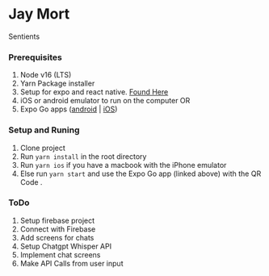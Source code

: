 # Jay Mort
Sentients


### Prerequisites 
1. Node v16 (LTS)
2. Yarn Package installer 
3. Setup for expo and react native. [Found Here](https://reactnative.dev/docs/environment-setup)
4. iOS or android emulator to run on the computer OR 
5. Expo Go apps ([android](https://play.google.com/store/apps/details?id=host.exp.exponent&hl=en_CA&gl=US) | [iOS](https://apps.apple.com/us/app/expo-go/id982107779))


### Setup and Runing 
1. Clone project 
2. Run `yarn install` in the root directory 
3. Run `yarn ios` if you have a macbook with the iPhone emulator
4. Else run `yarn start` and use the Expo Go app (linked above) with the QR Code .


### ToDo 

1. Setup firebase project 
1. Connect with Firebase 
2. Add screens for chats 
3. Setup Chatgpt Whisper API 
5. Implement chat screens 
4. Make API Calls from user input 